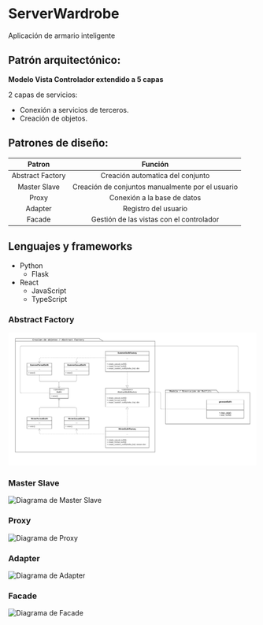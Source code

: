 # ServerWardrobe

Aplicación de armario inteligente

## Patrón arquitectónico:

**Modelo Vista Controlador extendido a 5 capas**

2 capas de servicios:

- Conexión a servicios de terceros.
- Creación de objetos.

## Patrones de diseño:

|      Patron      |                     Función                      |
| :--------------: | :----------------------------------------------: |
| Abstract Factory |         Creación automatica del conjunto         |
|   Master Slave   | Creación de conjuntos manualmente por el usuario |
|      Proxy       |           Conexión a la base de datos            |
|     Adapter      |               Registro del usuario               |
|      Facade      |     Gestión de las vistas con el controlador     |

## Lenguajes y frameworks

- Python
  - Flask
- React
  - JavaScript
  - TypeScript

### Abstract Factory

![Diagrama de Abstract Fatory](./images/abstract.png)

### Master Slave

![Diagrama de Master Slave](./images/)

### Proxy

![Diagrama de Proxy](./images/)

### Adapter

![Diagrama de Adapter](./images/)

### Facade

![Diagrama de Facade](./images/)
